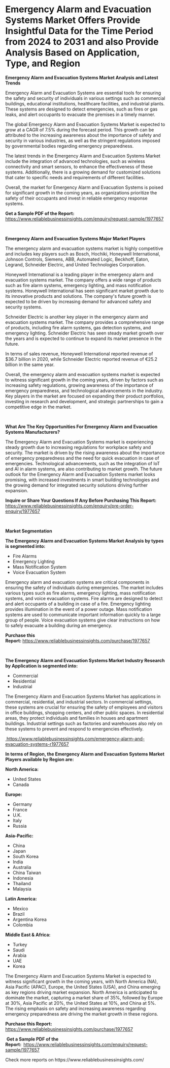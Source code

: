 <p><h1>Emergency Alarm and Evacuation Systems Market Offers Provide Insightful Data for the Time Period from 2024 to 2031 and also Provide Analysis Based on Application, Type, and Region</h1></p><p><strong>Emergency Alarm and Evacuation Systems Market Analysis and Latest Trends</strong></p>
<p><p>Emergency Alarm and Evacuation Systems are essential tools for ensuring the safety and security of individuals in various settings such as commercial buildings, educational institutions, healthcare facilities, and industrial plants. These systems are designed to detect emergencies, such as fires or gas leaks, and alert occupants to evacuate the premises in a timely manner.</p><p>The global Emergency Alarm and Evacuation Systems Market is expected to grow at a CAGR of 7.5% during the forecast period. This growth can be attributed to the increasing awareness about the importance of safety and security in various industries, as well as the stringent regulations imposed by governmental bodies regarding emergency preparedness.</p><p>The latest trends in the Emergency Alarm and Evacuation Systems Market include the integration of advanced technologies, such as wireless connectivity and smart sensors, to enhance the effectiveness of these systems. Additionally, there is a growing demand for customized solutions that cater to specific needs and requirements of different facilities.</p><p>Overall, the market for Emergency Alarm and Evacuation Systems is poised for significant growth in the coming years, as organizations prioritize the safety of their occupants and invest in reliable emergency response systems.</p></p>
<p><strong>Get a Sample PDF of the Report:&nbsp;</strong> <a href="https://www.reliablebusinessinsights.com/enquiry/request-sample/1977657">https://www.reliablebusinessinsights.com/enquiry/request-sample/1977657</a></p>
<p>&nbsp;</p>
<p><strong>Emergency Alarm and Evacuation Systems Major Market Players</strong></p>
<p><p>The emergency alarm and evacuation systems market is highly competitive and includes key players such as Bosch, Hochiki, Honeywell International, Johnson Controls, Siemens, ABB, Automated Logic, Beckhoff, Eaton, Legrand, Schneider Electric, and United Technologies Corporation.</p><p>Honeywell International is a leading player in the emergency alarm and evacuation systems market. The company offers a wide range of products such as fire alarm systems, emergency lighting, and mass notification systems. Honeywell International has seen significant market growth due to its innovative products and solutions. The company's future growth is expected to be driven by increasing demand for advanced safety and security systems.</p><p>Schneider Electric is another key player in the emergency alarm and evacuation systems market. The company provides a comprehensive range of products, including fire alarm systems, gas detection systems, and emergency lighting. Schneider Electric has seen steady market growth over the years and is expected to continue to expand its market presence in the future.</p><p>In terms of sales revenue, Honeywell International reported revenue of $36.7 billion in 2020, while Schneider Electric reported revenue of €25.2 billion in the same year.</p><p>Overall, the emergency alarm and evacuation systems market is expected to witness significant growth in the coming years, driven by factors such as increasing safety regulations, growing awareness of the importance of emergency preparedness, and technological advancements in the industry. Key players in the market are focused on expanding their product portfolios, investing in research and development, and strategic partnerships to gain a competitive edge in the market.</p></p>
<p>&nbsp;</p>
<p><strong>What Are The Key Opportunities For Emergency Alarm and Evacuation Systems Manufacturers?</strong></p>
<p><p>The Emergency Alarm and Evacuation Systems market is experiencing steady growth due to increasing regulations for workplace safety and security. The market is driven by the rising awareness about the importance of emergency preparedness and the need for quick evacuation in case of emergencies. Technological advancements, such as the integration of IoT and AI in alarm systems, are also contributing to market growth. The future outlook for the Emergency Alarm and Evacuation Systems market looks promising, with increased investments in smart building technologies and the growing demand for integrated security solutions driving further expansion.</p></p>
<p><strong>Inquire or Share Your Questions If Any Before Purchasing This Report:</strong> <a href="https://www.reliablebusinessinsights.com/enquiry/pre-order-enquiry/1977657">https://www.reliablebusinessinsights.com/enquiry/pre-order-enquiry/1977657</a></p>
<p>&nbsp;</p>
<p><strong>Market Segmentation</strong></p>
<p><strong>The Emergency Alarm and Evacuation Systems Market Analysis by types is segmented into:</strong></p>
<p><ul><li>Fire Alarms</li><li>Emergency Lighting</li><li>Mass Notification System</li><li>Voice Evacuation System</li></ul></p>
<p><p>Emergency alarm and evacuation systems are critical components in ensuring the safety of individuals during emergencies. The market includes various types such as fire alarms, emergency lighting, mass notification systems, and voice evacuation systems. Fire alarms are designed to detect and alert occupants of a building in case of a fire. Emergency lighting provides illumination in the event of a power outage. Mass notification systems are used to communicate important information quickly to a large group of people. Voice evacuation systems give clear instructions on how to safely evacuate a building during an emergency.</p></p>
<p><strong>Purchase this Report:&nbsp;</strong><a href="https://www.reliablebusinessinsights.com/purchase/1977657">https://www.reliablebusinessinsights.com/purchase/1977657</a></p>
<p>&nbsp;</p>
<p><strong>The Emergency Alarm and Evacuation Systems Market Industry Research by Application is segmented into:</strong></p>
<p><ul><li>Commercial</li><li>Residential</li><li>Industrial</li></ul></p>
<p><p>The Emergency Alarm and Evacuation Systems Market has applications in commercial, residential, and industrial sectors. In commercial settings, these systems are crucial for ensuring the safety of employees and visitors in office buildings, shopping centers, and other public spaces. In residential areas, they protect individuals and families in houses and apartment buildings. Industrial settings such as factories and warehouses also rely on these systems to prevent and respond to emergencies effectively.</p></p>
<p><a href="https://www.reliablebusinessinsights.com/emergency-alarm-and-evacuation-systems-r1977657">&nbsp;https://www.reliablebusinessinsights.com/emergency-alarm-and-evacuation-systems-r1977657</a></p>
<p><strong>In terms of Region, the Emergency Alarm and Evacuation Systems Market Players available by Region are:</strong></p>
<p>
    <p> <strong> North America: </strong>
        <ul>
            <li>United States</li>
            <li>Canada</li>
        </ul>
        </p> 
    <p> <strong> Europe: </strong>
        <ul>
            <li>Germany</li>
            <li>France</li>
            <li>U.K.</li>
            <li>Italy</li>
            <li>Russia</li>
        </ul>
        </p> 
    <p> <strong> Asia-Pacific: </strong>
        <ul>
            <li>China</li>
            <li>Japan</li>
            <li>South Korea</li>
            <li>India</li>
            <li>Australia</li>
            <li>China Taiwan</li>
            <li>Indonesia</li>
            <li>Thailand</li>
            <li>Malaysia</li>
        </ul>
        </p> 
    <p> <strong> Latin America: </strong>
        <ul>
            <li>Mexico</li>
            <li>Brazil</li>
            <li>Argentina Korea</li>
            <li>Colombia</li>
        </ul>
        </p> 
    <p> <strong> Middle East & Africa: </strong>
        <ul>
            <li>Turkey</li>
            <li>Saudi</li>
            <li>Arabia</li>
            <li>UAE</li>
            <li>Korea</li>
        </ul>
    </p>
    </p>
<p><p>The Emergency Alarm and Evacuation Systems Market is expected to witness significant growth in the coming years, with North America (NA), Asia Pacific (APAC), Europe, the United States (USA), and China emerging as key regions driving market expansion. North America is anticipated to dominate the market, capturing a market share of 35%, followed by Europe at 30%, Asia Pacific at 20%, the United States at 10%, and China at 5%. The rising emphasis on safety and increasing awareness regarding emergency preparedness are driving the market growth in these regions.</p></p>
<p><strong>Purchase this Report: </strong><a href="https://www.reliablebusinessinsights.com/purchase/1977657">https://www.reliablebusinessinsights.com/purchase/1977657</a></p>
<p>&nbsp;<strong>Get a Sample PDF of the Report:&nbsp;&nbsp;</strong><a href="https://www.reliablebusinessinsights.com/enquiry/request-sample/1977657">https://www.reliablebusinessinsights.com/enquiry/request-sample/1977657</a></p>
<p><strong></strong></p>
<p>Check more reports on https://www.reliablebusinessinsights.com/</p>